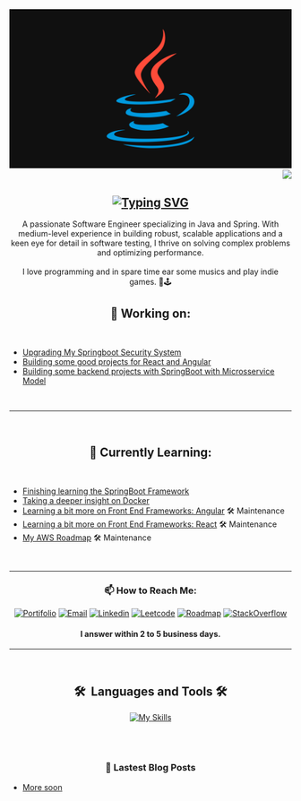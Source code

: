 <img src="2rZciQ.png" />
<img align="right" src="https://visitor-badge.laobi.icu/badge?page_id=pogeku.writing&right_color=purple" />

<br>
<br>

<div align="center">

[![Typing SVG](https://readme-typing-svg.herokuapp.com?font=Space+Grotesk&weight=300&size=56&pause=1000&color=8723FF&center=true&random=false&width=600&height=100&lines=Hello+;I'm+Samuel+%F0%9F%91%A8%F0%9F%8F%BE%E2%80%8D%F0%9F%92%BB)](https://git.io/typing-svg)
---

<div style="text-align: center;">
A passionate Software Engineer specializing in Java and Spring. With medium-level experience in building robust, scalable applications and a keen eye for detail in software testing, I thrive on solving complex problems and optimizing performance.
</div>
<br>
I love programming and in spare time ear some musics and play indie games. 🎻🕹️

## 🧰 Working on: 
</div>

<br>

- [Upgrading My Springboot Security System]()
- [Building some good projects for React and Angular]()
- [Building some backend projects with SpringBoot with Microsservice Model]()

<br>

---

<div align="center">

<br>

## 🌱 Currently Learning:
</div>

<br>

- [Finishing learning the SpringBoot Framework](https://roadmap.sh/spring-boot?s=668b3a79501413692bd82062)
- [Taking a deeper insight on Docker](https://roadmap.sh/docker?s=668b3a79501413692bd82062)
- [Learning a bit more on Front End Frameworks: Angular]() 🛠️ Maintenance
- [Learning a bit more on Front End Frameworks: React]() 🛠️ Maintenance
- [My AWS Roadmap]() 🛠️ Maintenance

<br>

<div align="center">

---

### 📫 How to Reach Me:
[![Portifolio](https://img.shields.io/badge/Portfolio-black?style=flat&color=%238D59E3&cacheSeconds=2)](https://portfolio-4mwq.vercel.app/)
[![Email](https://img.shields.io/badge/Gmail-EA4335?style=flat&logo=gmail&logoColor=white)](mailto:samuelsantana778@gmail.com)
[![Linkedin](https://img.shields.io/badge/LinkedIn-0A66C2?style=flat&logo=linkedin&logoColor=white)](https://www.linkedin.com/in/firstpiece)
[![Leetcode](https://img.shields.io/badge/LeetCode-FFA116?style=flat&logo=LeetCode&logoColor=white)](https://leetcode.com/u/Pogeku/)
[![Roadmap](https://img.shields.io/badge/Roadmap-000000?style=flat&logo=roadmap.sh&logoColor=white)](https://roadmap.sh/u/mrspeed)
[![StackOverflow](https://img.shields.io/badge/Stack_Overflow-F58025?style=flat&logo=stack-overflow&logoColor=white)](https://stackoverflow.com/users/22629899)
#### I answer within 2 to 5 business days.
</div>
<div align="center">

---

<br>

##  <summary><b>🛠️&nbsp;&nbsp;Languages&nbsp;and&nbsp;Tools  🛠️</b></summary>
[![My Skills](https://skillicons.dev/icons?i=java,py,vscode,eclipse,git,docker,postman,html,css,figma,nodejs,javascript,spring,maven,postgresql,mysql,bash,next,react,angular,aws,redis&perline=10)](https://skillicons.dev)

<br><br>

### 📕 Lastest Blog Posts
<div>

<div align="left">

- [More soon]()
